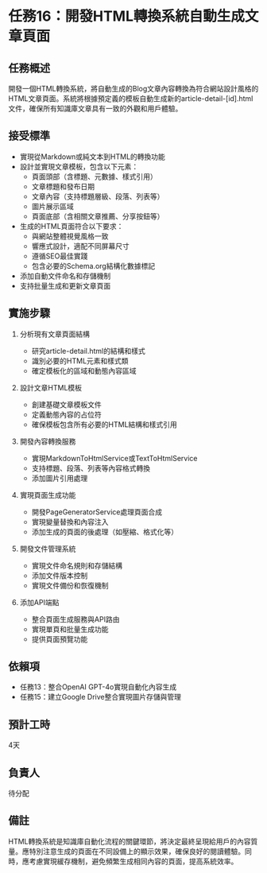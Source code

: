 # 任務16：開發HTML轉換系統自動生成文章頁面

## 任務概述
開發一個HTML轉換系統，將自動生成的Blog文章內容轉換為符合網站設計風格的HTML文章頁面。系統將根據預定義的模板自動生成新的article-detail-[id].html文件，確保所有知識庫文章具有一致的外觀和用戶體驗。

## 接受標準
- 實現從Markdown或純文本到HTML的轉換功能
- 設計並實現文章模板，包含以下元素：
  - 頁面頭部（含標題、元數據、樣式引用）
  - 文章標題和發布日期
  - 文章內容（支持標題層級、段落、列表等）
  - 圖片展示區域
  - 頁面底部（含相關文章推薦、分享按鈕等）
- 生成的HTML頁面符合以下要求：
  - 與網站整體視覺風格一致
  - 響應式設計，適配不同屏幕尺寸
  - 遵循SEO最佳實踐
  - 包含必要的Schema.org結構化數據標記
- 添加自動文件命名和存儲機制
- 支持批量生成和更新文章頁面

## 實施步驟
1. 分析現有文章頁面結構
   - 研究article-detail.html的結構和樣式
   - 識別必要的HTML元素和樣式類
   - 確定模板化的區域和動態內容區域

2. 設計文章HTML模板
   - 創建基礎文章模板文件
   - 定義動態內容的占位符
   - 確保模板包含所有必要的HTML結構和樣式引用

3. 開發內容轉換服務
   - 實現MarkdownToHtmlService或TextToHtmlService
   - 支持標題、段落、列表等內容格式轉換
   - 添加圖片引用處理

4. 實現頁面生成功能
   - 開發PageGeneratorService處理頁面合成
   - 實現變量替換和內容注入
   - 添加生成的頁面的後處理（如壓縮、格式化等）

5. 開發文件管理系統
   - 實現文件命名規則和存儲結構
   - 添加文件版本控制
   - 實現文件備份和恢復機制

6. 添加API端點
   - 整合頁面生成服務與API路由
   - 實現單頁和批量生成功能
   - 提供頁面預覽功能

## 依賴項
- 任務13：整合OpenAI GPT-4o實現自動化內容生成
- 任務15：建立Google Drive整合實現圖片存儲與管理

## 預計工時
4天

## 負責人
待分配

## 備註
HTML轉換系統是知識庫自動化流程的關鍵環節，將決定最終呈現給用戶的內容質量。應特別注意生成的頁面在不同設備上的顯示效果，確保良好的閱讀體驗。同時，應考慮實現緩存機制，避免頻繁生成相同內容的頁面，提高系統效率。 